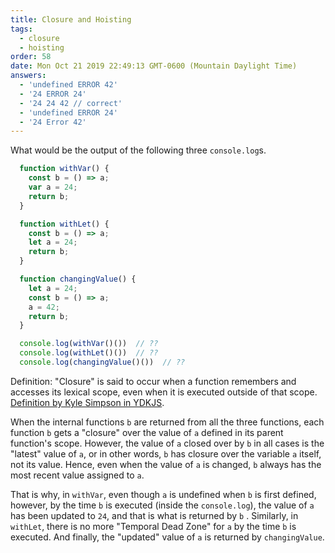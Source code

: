 ```yaml
---
title: Closure and Hoisting
tags:
  - closure
  - hoisting
order: 58
date: Mon Oct 21 2019 22:49:13 GMT-0600 (Mountain Daylight Time)
answers:
  - 'undefined ERROR 42'
  - '24 ERROR 24'
  - '24 24 42 // correct'
  - 'undefined ERROR 24'
  - '24 Error 42'
---
```


What would be the output of the following three `console.log`s.

```javascript
  function withVar() {
    const b = () => a;
    var a = 24;
    return b;
  }

  function withLet() {
    const b = () => a;
    let a = 24;
    return b;
  }

  function changingValue() {
    let a = 24;
    const b = () => a;
    a = 42;
    return b;
  }

  console.log(withVar()())  // ??
  console.log(withLet()())  // ??
  console.log(changingValue()())  // ??
```

<!-- explanation -->
Definition: "Closure" is said to occur when a function remembers and accesses its lexical scope, even when it is executed outside of that scope. [Definition by Kyle Simpson in YDKJS](https://github.com/getify/You-Dont-Know-JS/blob/1st-ed/scope%20%26%20closures/ch5.md).

When the internal functions `b` are returned from all the three functions, each function `b` gets a "closure" over the value of `a` defined in its parent function's scope. However, the value of `a` closed over by `b` in all cases is the "latest" value of `a`, or in other words, `b` has closure over the variable `a` itself, not its value. Hence, even when the value of `a` is changed, `b` always has the most recent value assigned to `a`.

That is why, in `withVar`, even though `a` is undefined when `b` is first defined, however, by the time `b` is executed (inside the `console.log`), the value of `a` has been updated to `24`, and that is what is returned by `b` . Similarly, in `withLet`, there is no more "Temporal Dead Zone" for `a` by the time `b` is executed. And finally, the "updated" value of `a` is returned by `changingValue`.

